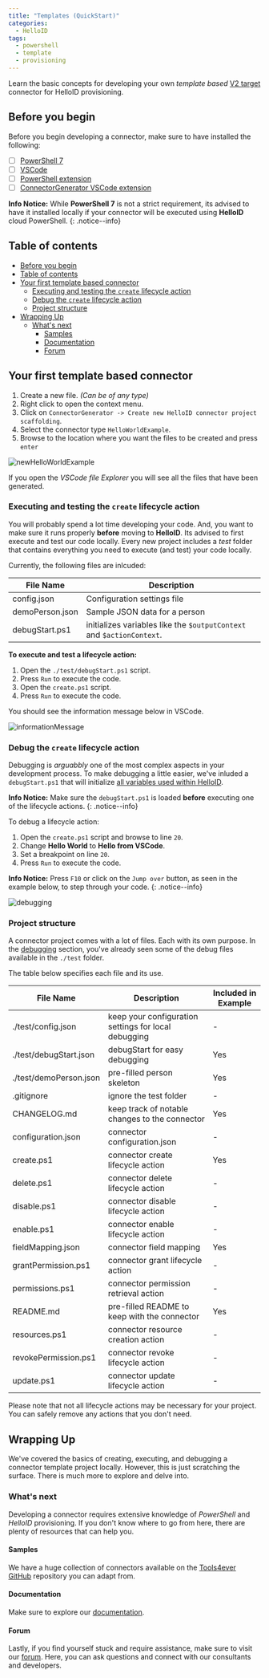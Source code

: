 ```yaml
---
title: "Templates (QuickStart)"
categories:
  - HelloID
tags:
  - powershell
  - template
  - provisioning
---
```


Learn the basic concepts for developing your own _template based_ [V2 target](https://docs.helloid.com/en/provisioning/target-systems/powershell-v2-target-systems.html) connector for HelloID provisioning. 

## Before you begin

Before you begin developing a connector, make sure to have installed the following:

- [ ] [PowerShell 7](https://github.com/PowerShell/PowerShell)
- [ ] [VSCode](https://code.visualstudio.com/download)
- [ ] [PowerShell extension](https://marketplace.visualstudio.com/items?itemName=ms-vscode.PowerShell)
- [ ] [ConnectorGenerator VSCode extension](https://github.com/JeroenBL/ConnectorGenerator)

**Info Notice:**
While __PowerShell 7__ is not a strict requirement, its advised to have it installed locally if your connector will be executed using __HelloID__ cloud PowerShell.
{: .notice--info}

## Table of contents

- [Before you begin](#before-you-begin)
- [Table of contents](#table-of-contents)
- [Your first template based connector](#your-first-template-based-connector)
  - [Executing and testing the `create` lifecycle action](#executing-and-testing-the-create-lifecycle-action)
  - [Debug the `create` lifecycle action](#debug-the-create-lifecycle-action)
  - [Project structure](#project-structure)
- [Wrapping Up](#wrapping-up)
  - [What's next](#whats-next)
    - [Samples](#samples)
    - [Documentation](#documentation)
    - [Forum](#forum)

## Your first template based connector

1. Create a new file. _(Can be of any type)_
2. Right click to open the context menu.
3. Click on `ConnectorGenerator -> Create new HelloID connector project scaffolding`.
4. Select the connector type `HelloWorldExample`.
5. Browse to the location where you want the files to be created and press `enter`

![newHelloWorldExample](https://raw.githubusercontent.com/JeroenBL/jeroenbl.github.io/master/_posts/assets/20240103-templates-quickStart/newHelloWorldExample.gif)

If you open the _VSCode file Explorer_ you will see all the files that have been generated. 

### Executing and testing the `create` lifecycle action

You will probably spend a lot time developing your code. And, you want to make sure it runs properly __before__ moving to __HelloID__. Its advised to first execute and test our code locally.
Every new project includes a _test_ folder that contains everything you need to execute (and test) your code locally. 

Currently, the following files are inlcuded:

| File Name       | Description                                                           |
| --------------- | --------------------------------------------------------------------- |
| config.json     | Configuration settings file                                           |
| demoPerson.json | Sample JSON data for a person                                         |
| debugStart.ps1  | initializes variables like the `$outputContext` and `$actionContext`. |

__To execute and test a lifecycle action:__

1. Open the `./test/debugStart.ps1` script.
2. Press `Run` to execute the code.
3. Open the `create.ps1` script.
4. Press `Run` to execute the code.

You should see the information message below in VSCode.

![informationMessage](https://raw.githubusercontent.com/JeroenBL/jeroenbl.github.io/master/_posts/assets/20240103-templates-quickStart/informationMessage.png)

### Debug the `create` lifecycle action

Debugging is _arguabbly_ one of the most complex aspects in your development process. To make debugging a little easier, we've inluded a `debugStart.ps1` that will initialize [all variables used within HelloID](https://docs.helloid.com/en/provisioning/target-systems/powershell-v2-target-systems/powershell-v2-target-system-variable-reference.html).

**Info Notice:**
Make sure the `debugStart.ps1` is loaded __before__ executing one of the lifecycle actions.
{: .notice--info}

To debug a lifecycle action:

1. Open the `create.ps1` script and browse to line `20`.
2. Change __Hello World__ to __Hello from VSCode__.
3. Set a breakpoint on line `20`.
4. Press `Run` to execute the code.

**Info Notice:**
Press `F10` or click on the `Jump over` button, as seen in the example below, to step through your code.
{: .notice--info}

![debugging](https://raw.githubusercontent.com/JeroenBL/jeroenbl.github.io/master/_posts/assets/20240103-templates-quickStart/debugging.gif)

### Project structure

A connector project comes with a lot of files. Each with its own purpose. 
In the [debugging](#debugging-basics) section, you've already seen some of the debug files available in the `./test` folder.

The table below specifies each file and its use.

| File Name              | Description                                          | Included in Example |
| ---------------------- | ---------------------------------------------------- | ------------------- |
| ./test/config.json     | keep your configuration settings for local debugging | -                   |
| ./test/debugStart.json | debugStart for easy debugging                        | Yes                 |
| ./test/demoPerson.json | pre-filled person skeleton                           | Yes                 |
| .gitignore             | ignore the test folder                               | -                   |
| CHANGELOG.md           | keep track of notable changes to the connector       | Yes                 |
| configuration.json     | connector configuration.json                         | -                   |
| create.ps1             | connector create lifecycle action                    | Yes                 |
| delete.ps1             | connector delete lifecycle action                    | -                   |
| disable.ps1            | connector disable lifecycle action                   | -                   |
| enable.ps1             | connector enable lifecycle action                    | -                   |
| fieldMapping.json      | connector field mapping                              | Yes                 |
| grantPermission.ps1    | connector grant lifecycle action                     | -                   |
| permissions.ps1        | connector permission retrieval action                | -                   |
| README.md              | pre-filled README to keep with the connector         | Yes                 |
| resources.ps1          | connector resource creation action                   | -                   |
| revokePermission.ps1   | connector revoke lifecycle action                    | -                   |
| update.ps1             | connector update lifecycle action                    | -                   |

Please note that not all lifecycle actions may be necessary for your project. You can safely remove any actions that you don't need.

## Wrapping Up

We've covered the basics of creating, executing, and debugging a connector template project locally. However, this is just scratching the surface. There is much more to explore and delve into.

### What's next

Developing a connector requires extensive knowledge of _PowerShell_ and _HelloID_ provisioning. If you don't know where to go from here, there are plenty of resources that can help you.

#### Samples

We have a huge collection of connectors available on the [Tools4ever GitHub](https://github.com/Tools4everBV) repository you can adapt from. 

#### Documentation

Make sure to explore our [documentation](https://docs.helloid.com/en).

#### Forum

Lastly, if you find yourself stuck and require assistance, make sure to visit our [forum](https://forum.helloid.com). Here, you can ask questions and connect with our consultants and developers.